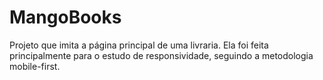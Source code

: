 # MangoBooks
Projeto que imita a página principal de uma livraria. Ela foi feita principalmente para o estudo de responsividade, seguindo a metodologia mobile-first.
